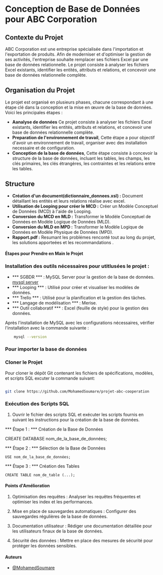 # Conception de Base de Données pour ABC Corporation

## Contexte du Projet

ABC Corporation est une entreprise spécialisée dans l'importation et l'exportation de produits. Afin de moderniser et d'optimiser la gestion de ses activités, l'entreprise souhaite remplacer ses fichiers Excel par une base de données relationnelle. Le projet consiste à analyser les fichiers Excel existants, identifier les entités, attributs et relations, et concevoir une base de données relationnelle complète.

## Organisation du Projet

Le projet est organisé en plusieurs phases, chacune correspondant à une étape clé dans la conception et la mise en œuvre de la base de données. Voici les principales étapes :

- **Aanalyse de données** Ce  projet consiste à analyser les fichiers Excel existants, identifier les entités, attributs et relations, et concevoir une base de données relationnelle complète.
- **Preparation de l'environnement de travail**, Cette étape a pour objectif d'avoir un environnement de travail, organiser avec des installation necessaire et de configuration.
- **Conception de la base de données**, Cette étape consiste à concevoir la structure de la base de données, incluant les tables, les champs, les clés primaires, les clés étrangères, les contraintes et les relations entre les tables.

## Structure

- **Création d'un document(dictionnaire_donnees.xsl) :** Document détaillant les entités et leurs relations réalise avec excel.
- **Utilisation de Looping pour créer le MCD :**  Créer un Modèle Conceptuel de Données (MCD) à l'aide de Looping.
- **Conversion du MCD en MLD :** Transformer le Modèle Conceptuel de Données en Modèle Logique de Données (MLD).
- **Conversion du MLD en MPD :** Transformer le Modèle Logique de Données en Modèle Physique de Données (MPD).
- **Rapport.pdf :**  Resumant les problémes renconté tout au long du projet, les solutions apporteées et les recommandations .


#### Étapes pour Prendre en Main le Projet

### Installation des outils nécessaires pour utitlusées le projet :

- *** SGBDR *** : MySQL Server pour la gestion de la base de données. [mysql server](https://https://dev.mysql.com/downloads/installer/)
- *** Looping *** : Utilisé pour créer et visualiser les modèles de données.
- *** Trello *** : Utilisé pour la planification et la gestion des tâches.
- *** Langage de modélisation *** : Merise.
- *** Outil collaboratif *** : Excel (feuille de style) pour la gestion des données.

Après l'installation de MySQL avec les configurations nécessaires, vérifier l'installation avec la commande suivante :

```bash
    mysql --version
```

### Pour importer la base de données 

### Cloner le Projet

 Pour cloner le dépôt Git contenant les fichiers de spécifications, modèles, et scripts SQL excuter la commande suivant:

```bash

git clone https://github.com/MohamedSoumare/projet-abc-cooperation 

```

### Exécution des Scripts SQL

1. Ouvrir le fichier des scripts SQL et exécuter les scripts fournis en suivant les instructions pour la création de la base de données.

*** Étape 1 : *** Création de la Base de Données

  CREATE DATABASE nom_de_la_base_de_données;

*** Étape 2 : *** Sélection de la Base de Données

    USE nom_de_la_base_de_données;

*** Étape 3 : *** Création des Tables
    
    CREATE TABLE nom_de_table (...);


#### Points d'Amélioration

1. Optimisation des requêtes : Analyser les requêtes fréquentes et optimiser les index et les performances.

2. Mise en place de sauvegardes automatiques : Configurer des sauvegardes régulières de la base de données.

3. Documentation utilisateur : Rédiger une documentation détaillée pour les utilisateurs finaux de la base de données.

4. Sécurité des données : Mettre en place des mesures de sécurité pour protéger les données sensibles.

#### Auteurs
  
- [@MohamedSoumare](https://github.com/MohamedSoumare)



